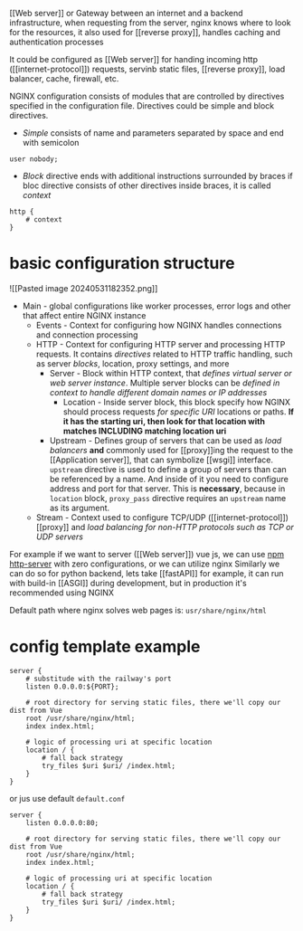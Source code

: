 [[Web server]] or Gateway between an internet and a backend infrastructure, when requesting from the server, nginx knows where to look for the resources, it also used for [[reverse proxy]], handles caching and authentication processes

It could be configured as [[Web server]] for handing incoming http ([[internet-protocol]]) requests, servinb static files, [[reverse proxy]], load balancer, cache, firewall, etc.

NGINX configuration consists of modules that are controlled by directives specified in the configuration file.
Directives could be simple and block directives.
- *Simple* consists of name and parameters separated by space and end with semicolon
```nginx
user nobody;
```
- *Block* directive ends with additional instructions surrounded by braces
if bloc directive consists of other directives inside braces, it is called *context*
```nginx
http {
	# context
}
```


# basic configuration structure
![[Pasted image 20240531182352.png]]

- Main - global configurations like worker processes, error logs and other that affect entire NGINX instance 
	- Events - Context for configuring how NGINX handles connections and connection processing
	- HTTP - Context for configuring HTTP server and processing HTTP requests. It contains *directives* related to HTTP traffic handling, such as server *blocks*, location, proxy settings, and more
		- Server - Block within HTTP context, that *defines virtual server or web server instance*. Multiple server blocks can be *defined in context to handle different domain names or IP addresses*
			- Location - Inside server block, this block specify how NGINX should process requests *for specific URI*  locations or paths. **If it has the starting uri, then look for that location with matches INCLUDING matching location uri**
		- Upstream - Defines group of servers that can be used as *load balancers* **and** commonly used for [[proxy]]ing the request to the [[Application server]], that can symbolize [[wsgi]] interface. `upstream` directive is used to define a group of servers than can be referenced by a name. And inside of it you need to configure address and port for that server. This is **necessary**, because in `location` block, `proxy_pass` directive requires an `upstream` name as its argument.
	- Stream - Context used to configure TCP/UDP ([[internet-protocol]]) [[proxy]] and *load balancing for non-HTTP protocols such as TCP or UDP servers*

For example if we want to server ([[Web server]]) vue js, we can use [npm http-server](https://www.npmjs.com/package/http-server) with zero configurations, or we can utilize nginx
Similarly we can do so for python backend, lets take [[fastAPI]] for example, it can run with build-in [[ASGI]] during development, but in production it's recommended using NGINX


Default path where nginx solves web pages is: `usr/share/nginx/html`

# config template example

```nginx
server {
    # substitude with the railway's port
    listen 0.0.0.0:${PORT};

    # root directory for serving static files, there we'll copy our dist from Vue
    root /usr/share/nginx/html;
    index index.html;

    # logic of processing uri at specific location
    location / {
        # fall back strategy
        try_files $uri $uri/ /index.html;
    }
}
```

or jus use default `default.conf`

```nginx
server {
    listen 0.0.0.0:80;

    # root directory for serving static files, there we'll copy our dist from Vue
    root /usr/share/nginx/html;
    index index.html;

    # logic of processing uri at specific location
    location / {
        # fall back strategy
        try_files $uri $uri/ /index.html;
    }
}
```
